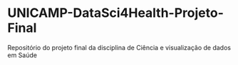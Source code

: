 # UNICAMP-DataSci4Health-Projeto-Final
Repositório do projeto final da disciplina de Ciência e visualização de dados em Saúde
